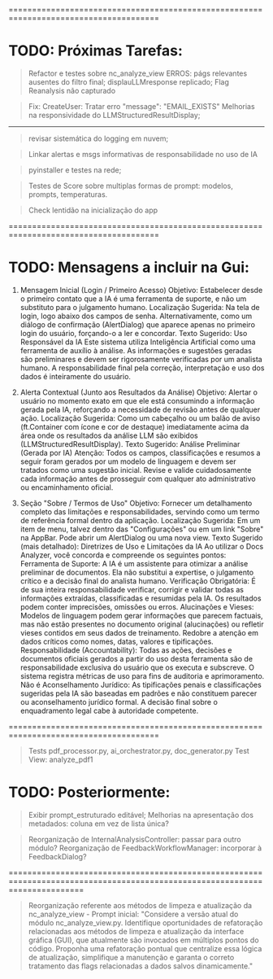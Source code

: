 ======================================================================================
# TODO: Próximas Tarefas:

> Refactor e testes sobre nc_analyze_view
> ERROS: págs relevantes ausentes do filtro final; displauLLMresponse replicado; Flag Reanalysis não capturado

> Fix: CreateUser: Tratar erro "message": "EMAIL_EXISTS"
> Melhorias na responsividade do LLMStructuredResultDisplay;

----------------

> revisar sistemática do logging em nuvem;

> Linkar alertas e msgs informativas de responsabilidade no uso de IA

> pyinstaller e testes na rede;

> Testes de Score sobre multiplas formas de prompt: modelos, prompts, temperaturas.

> Check lentidão na inicialização do app

======================================================================================
# TODO: Mensagens a incluir na Gui:

1. Mensagem Inicial (Login / Primeiro Acesso)
Objetivo: Estabelecer desde o primeiro contato que a IA é uma ferramenta de suporte, e não um substituto para o julgamento humano.
Localização Sugerida:
Na tela de login, logo abaixo dos campos de senha.
Alternativamente, como um diálogo de confirmação (AlertDialog) que aparece apenas no primeiro login do usuário, forçando-o a ler e concordar.
Texto Sugerido:
Uso Responsável da IA
Este sistema utiliza Inteligência Artificial como uma ferramenta de auxílio à análise. As informações e sugestões geradas são preliminares e devem ser rigorosamente verificadas por um analista humano. A responsabilidade final pela correção, interpretação e uso dos dados é inteiramente do usuário.

3. Alerta Contextual (Junto aos Resultados da Análise)
Objetivo: Alertar o usuário no momento exato em que ele está consumindo a informação gerada pela IA, reforçando a necessidade de revisão antes de qualquer ação.
Localização Sugerida:
Como um cabeçalho ou um balão de aviso (ft.Container com ícone e cor de destaque) imediatamente acima da área onde os resultados da análise LLM são exibidos (LLMStructuredResultDisplay).
Texto Sugerido:
Análise Preliminar (Gerada por IA)
Atenção: Todos os campos, classificações e resumos a seguir foram gerados por um modelo de linguagem e devem ser tratados como uma sugestão inicial. Revise e valide cuidadosamente cada informação antes de prosseguir com qualquer ato administrativo ou encaminhamento oficial.

4. Seção "Sobre / Termos de Uso"
Objetivo: Fornecer um detalhamento completo das limitações e responsabilidades, servindo como um termo de referência formal dentro da aplicação.
Localização Sugerida:
Em um item de menu, talvez dentro das "Configurações" ou em um link "Sobre" na AppBar. Pode abrir um AlertDialog ou uma nova view.
Texto Sugerido (mais detalhado):
Diretrizes de Uso e Limitações da IA
Ao utilizar o Docs Analyzer, você concorda e compreende os seguintes pontos:
Ferramenta de Suporte: A IA é um assistente para otimizar a análise preliminar de documentos. Ela não substitui a expertise, o julgamento crítico e a decisão final do analista humano.
Verificação Obrigatória: É de sua inteira responsabilidade verificar, corrigir e validar todas as informações extraídas, classificadas e resumidas pela IA. Os resultados podem conter imprecisões, omissões ou erros.
Alucinações e Vieses: Modelos de linguagem podem gerar informações que parecem factuais, mas não estão presentes no documento original (alucinações) ou refletir vieses contidos em seus dados de treinamento. Redobre a atenção em dados críticos como nomes, datas, valores e tipificações.
Responsabilidade (Accountability): Todas as ações, decisões e documentos oficiais gerados a partir do uso desta ferramenta são de responsabilidade exclusiva do usuário que os executa e subscreve. O sistema registra métricas de uso para fins de auditoria e aprimoramento.
Não é Aconselhamento Jurídico: As tipificações penais e classificações sugeridas pela IA são baseadas em padrões e não constituem parecer ou aconselhamento jurídico formal. A decisão final sobre o enquadramento legal cabe à autoridade competente.

======================================================================================

> Tests pdf_processor.py, ai_orchestrator.py, doc_generator.py
> Test  View: analyze_pdf1

# TODO: Posteriormente: 

> Exibir prompt_estruturado editável;
> Melhorias na apresentação dos metadados: coluna em vez de lista única?

> Reorganização de InternalAnalysisController: passar para outro módulo?
> Reorganização de FeedbackWorkflowManager: incorporar à FeedbackDialog?

============================================================================================================================

> Reorganização referente aos métodos de limpeza e atualização da nc_analyze_view
    - Prompt inicial: "Considere a versão atual do módulo nc_analyze_view.py. Identifique oportunidades de refatoração relacionadas aos métodos de limpeza e atualização da interface gráfica (GUI), que atualmente são invocados em múltiplos pontos do código. Proponha uma refatoração pontual que centralize essa lógica de atualização, simplifique a manutenção e garanta o correto tratamento das flags relacionadas a dados salvos dinamicamente."



